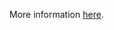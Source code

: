 More information [here](https://docs.prismacloud.io/en/enterprise-edition/policy-reference/aws-policies/aws-networking-policies/ensure-aws-cloudfront-distribution-uses-custom-ssl-certificate).
